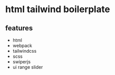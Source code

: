 # html tailwind boilerplate

## features

* html
* webpack
* tailwindcss
* scss
* swiperjs
* ui range slider

